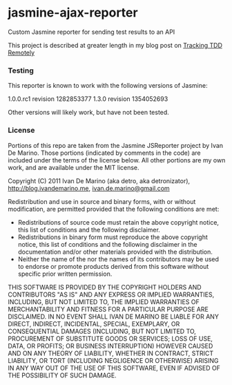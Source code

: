 jasmine-ajax-reporter
=====================

Custom Jasmine reporter for sending test results to an API

This project is described at greater length in my blog post on [Tracking TDD Remotely](http://localhost:4000/blog/2013/02/17/tracking-tdd-remotely/)




### Testing

This reporter is known to work with the following versions of Jasmine:

1.0.0.rc1 revision 1282853377
1.3.0 revision 1354052693

Other versions will likely work, but have not been tested.

### License

Portions of this repo are taken from the Jasmine JSReporter project by Ivan De Marino. Those portions (indicated by comments in the code) are included under the terms of the license below. All other portions are my own work, and are available under the MIT license.

  Copyright (C) 2011 Ivan De Marino (aka detro, aka detronizator), http://blog.ivandemarino.me, ivan.de.marino@gmail.com

  Redistribution and use in source and binary forms, with or without
  modification, are permitted provided that the following conditions are met:

  * Redistributions of source code must retain the above copyright
    notice, this list of conditions and the following disclaimer.
  * Redistributions in binary form must reproduce the above copyright
    notice, this list of conditions and the following disclaimer in the
    documentation and/or other materials provided with the distribution.
  * Neither the name of the <organization> nor the
    names of its contributors may be used to endorse or promote products
    derived from this software without specific prior written permission.

  THIS SOFTWARE IS PROVIDED BY THE COPYRIGHT HOLDERS AND CONTRIBUTORS "AS IS"
  AND ANY EXPRESS OR IMPLIED WARRANTIES, INCLUDING, BUT NOT LIMITED TO, THE
  IMPLIED WARRANTIES OF MERCHANTABILITY AND FITNESS FOR A PARTICULAR PURPOSE
  ARE DISCLAIMED. IN NO EVENT SHALL IVAN DE MARINO BE LIABLE FOR ANY
  DIRECT, INDIRECT, INCIDENTAL, SPECIAL, EXEMPLARY, OR CONSEQUENTIAL DAMAGES
  (INCLUDING, BUT NOT LIMITED TO, PROCUREMENT OF SUBSTITUTE GOODS OR SERVICES;
  LOSS OF USE, DATA, OR PROFITS; OR BUSINESS INTERRUPTION) HOWEVER CAUSED AND
  ON ANY THEORY OF LIABILITY, WHETHER IN CONTRACT, STRICT LIABILITY, OR TORT
  (INCLUDING NEGLIGENCE OR OTHERWISE) ARISING IN ANY WAY OUT OF THE USE OF
  THIS SOFTWARE, EVEN IF ADVISED OF THE POSSIBILITY OF SUCH DAMAGE.
